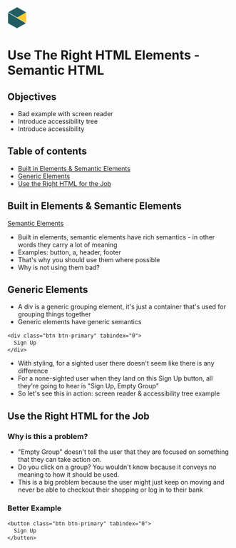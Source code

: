 <img src="../images/BNTA_simple.png" alt="BNTA logo" height=50px/>

# Use The Right HTML Elements - Semantic HTML

## Objectives

- Bad example with screen reader
- Introduce accessibility tree
- Introduce accessibility 

## Table of contents

- [Built in Elements & Semantic Elements](#semantic-elements)
- [Generic Elements](#generic-elements)
- [Use the Right HTML for the Job](#use-the-right-html)

## Built in Elements & Semantic Elements

[Semantic Elements](https://www.w3schools.com/html/html5_semantic_elements.asp)

- Built in elements, semantic elements have rich semantics - in other words they carry a lot of meaning
- Examples: button, a, header, footer
- That's why you should use them where possible
- Why is not using them bad?

## Generic Elements


- A div is a generic grouping element, it's just a container that's used for grouping things together
- Generic elements have generic semantics

```
<div class="btn btn-primary" tabindex="0">
  Sign Up
</div>
```

- With styling, for a sighted user there doesn't seem like there is any difference
- For a none-sighted user when they land on this Sign Up button, all they're going to hear is "Sign Up, Empty Group"
- So let's see this in action: screen reader & accessibility tree example

## Use the Right HTML for the Job

### Why is this a problem?

- "Empty Group" doesn't tell the user that they are focused on something that they can take action on. 
- Do you click on a group? You wouldn't know because it conveys no meaning to how it should be used.
- This is a big problem because the user might just keep on moving and never be able to checkout their shopping or log in to their bank

### Better Example

```
<button class="btn btn-primary" tabindex="0">
  Sign Up
</button>
```


